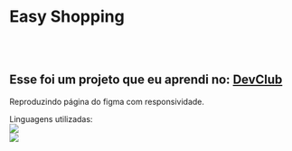 <h1>Easy Shopping</h1>
<br>
<br>
<h2>Esse foi um projeto que eu aprendi no: <a href="https://rodolfomori.com.br/devclub">DevClub</a></h2>

Reproduzindo página do figma com responsividade.

Linguagens utilizadas: 
<br>
<img src="https://img.shields.io/badge/HTML-239120?style=for-the-badge&logo=html5&logoColor=white"/>
<br>
<img src="https://img.shields.io/badge/CSS-239120?&style=for-the-badge&logo=css3&logoColor=white"/>
